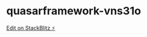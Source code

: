 # quasarframework-vns31o

[Edit on StackBlitz ⚡️](https://stackblitz.com/edit/quasarframework-vns31o)
